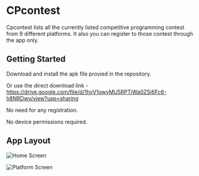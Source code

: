 # CPcontest

Cpcontest lists all the currently listed competitive programming contest from 9 different platforms.
It also you can register to those contest through the app only.

## Getting Started

Download and install the apk file provied in the repository.

Or use the direct download link - https://drive.google.com/file/d/1hyV1owyMU5RPTjWa0ZSi6Fc6-h8NRDwy/view?usp=sharing

No need for any registration.

No device permissions required.

## App Layout

![Home Screen](https://drive.google.com/file/d/1iA0Dd251lkwYRo7Nn5pqmaFGav4Qk8B2/view?usp=sharing)

![Platform Screen](https://drive.google.com/file/d/1iLKcpYCHGs9PoGUvjuFsSPt9dzJJnF2P/view?usp=sharing)
